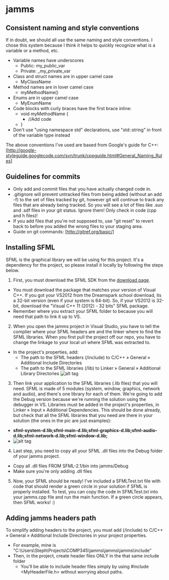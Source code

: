 jamms
=====

## Consistent naming and style conventions
If in doubt, we should all use the same naming and style conventions. I chose this system because I think it helps to quickly recognize what is a variable or a method, etc.
  - Variable names have underscores
    - Public: my_public_var
    - Private: _my_private_var
  - Class and struct names are in upper camel case
    - MyClassName
  - Method names are in lover camel case
    - myMethodName()
  - Enums are in upper camel case
    - MyEnumName
  - Code blocks with curly braces have the first brace inline:
    - void myMethodName {
      -   //Add code
    - }
  - Don't use "using namespace std" declarations, use "std::string" in front of the variable type instead

The above conventions I've used are based from Google's guide for C++:
[http://google-styleguide.googlecode.com/svn/trunk/cppguide.html#General_Naming_Rules]

## Guidelines for commits
- Only add and commit files that you have actually changed code in.
- .gitignore will prevent untracked files from being added (without an add -f) to the set of files tracked by git, however git will continue to track any files that are already being tracked. So you will see a lot of files like .suo and .sdf files in your git status. Ignore them! Only check in code (cpp and h files)!
- If you add files that you're not supposed to, use "git reset" to revert back to before you added the wrong files to your staging area. 
- Guide on git commands: [http://gitref.org/basic/]

## Installing SFML
SFML is the graphical library we will be using for this project. It's a dependency for the project, so please install it locally by following the steps below. 

1. First, you must download the SFML SDK from the [download page](http://sfml-dev.org/download/sfml/2.1/).
  - You must download the package that matches your version of Visual C++. If you got your VS2012 from the Dreamspark school download, its a 32-bit version (even if your system is 64-bit). So, if your VS2012 is 32-bit, download the "Visual C++ 11 (2012) - 32 bits" SFML package.
  - Remember where you extract your SFML folder to because you will need that path to link it up to VS.

2. When you open the jamms project in Visual Studio, you have to tell the complier where your SFML headers are and the linker where to find the SFML libraries. When you first pull the project off our repo, you have to change the linkage to your local url where SFML was extracted to.
  - In the project's properties, add:
    - The path to the SFML headers (<sfml-install-path>/include) to C/C++ » General » Additional Include Directories
    - The path to the SFML libraries (<sfml-install-path>/lib) to Linker » General » Additional Library Directories
  ![alt tag](http://sfml-dev.org/tutorials/2.1/images/start-vc-paths.png)

3. Then link your application to the SFML libraries (.lib files) that you will need. SFML is made of 5 modules (system, window, graphics, network and audio), and there's one library for each of them. We're going to add the Debug version because we're running the solution using the debugger in VS. Libraries must be added in the project's properties, in Linker » Input » Additional Dependencies. This should be done already, but check that all the SFML libraries that you need are there in your solution (the ones in the pic are just examples):
  - **sfml-system-d.lib;sfml-main-d.lib;sfml-graphics-d.lib;sfml-audio-d.lib;sfml-network-d.lib;sfml-window-d.lib;**
  - ![alt tag](http://sfml-dev.org/tutorials/2.1/images/start-vc-link-libs.png)

4. Last step, you need to copy all your SFML .dll files into the Debug folder of your jamms project.
  - Copy all .dll files FROM SFML-2.1/bin into jamms/Debug
  - Make sure you're only adding .dll files

5. Now, your SFML should be ready! I've included a SFMLTest.txt file with code that should render a green circle in your solution if SFML is properly installed. To test, you can copy the code in SFMLTest.txt into your jamms.cpp file and run the main function. If a green circle appears, then SFML works! :)

## Adding jamms headers path
To simplify adding headers to the project, you must add (<jamms-folder-path>/include) to C/C++ » General » Additional Include Directories in your project properties. 
  - For example, mine is "C:\Users\Steph\Projects\COMP345\jamms\jamms\jamms\include"
  - Then, in the project, create header files ONLY in the that same include folder
    - You'll be able to include header files simply by using #include <MyHeaderFile.h> without worrying about paths. 
